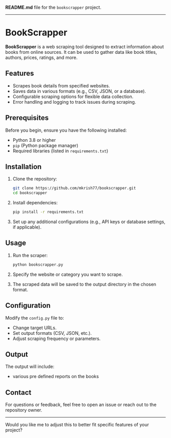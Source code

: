 **README.md** file for the `bookscrapper` project.  

---

# BookScrapper

**BookScrapper** is a web scraping tool designed to extract information about books from online sources. It can be used to gather data like book titles, authors, prices, ratings, and more.

## Features

- Scrapes book details from specified websites.
- Saves data in various formats (e.g., CSV, JSON, or a database).
- Configurable scraping options for flexible data collection.
- Error handling and logging to track issues during scraping.

## Prerequisites

Before you begin, ensure you have the following installed:

- Python 3.8 or higher
- `pip` (Python package manager)
- Required libraries (listed in `requirements.txt`)

## Installation

1. Clone the repository:

   ```bash
   git clone https://github.com/mkrish77/bookscrapper.git
   cd bookscrapper
   ```

2. Install dependencies:

   ```bash
   pip install -r requirements.txt
   ```

3. Set up any additional configurations (e.g., API keys or database settings, if applicable).

## Usage

1. Run the scraper:

   ```bash
   python bookscrapper.py
   ```

2. Specify the website or category you want to scrape.

3. The scraped data will be saved to the output directory in the chosen format.

## Configuration

Modify the `config.py` file to:

- Change target URLs.
- Set output formats (CSV, JSON, etc.).
- Adjust scraping frequency or parameters.

## Output

The output will include:

- various pre defined reports on the books 
  

## Contact

For questions or feedback, feel free to open an issue or reach out to the repository owner.

---

Would you like me to adjust this to better fit specific features of your project?
